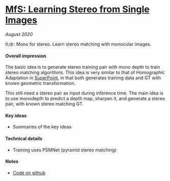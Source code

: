# [MfS: Learning Stereo from Single Images](https://arxiv.org/abs/2008.01484)

_August 2020_

tl;dr: Mono for stereo. Learn stereo matching with monocular images.

#### Overall impression
The basic idea is to generate stereo training pair with mono depth to train stereo matching algorithms. This idea is very similar to that of Homographic Adaptation in [SuperPoint](superpoint.md), in that both generates training data and GT with known geometric transformation.

This still need a stereo pair as input during inference time. The main idea is to use monodepth to predict a depth map, sharpen it, and generate a stereo pair, with known stereo matching GT.

#### Key ideas
- Summaries of the key ideas

#### Technical details
- Training uses PSMNet (pyramid stereo matching)

#### Notes
- [Code on github](https://github.com/nianticlabs/stereo-from-mono/)


